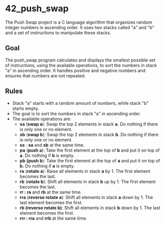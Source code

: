 # 42_push_swap

The Push Swap project is a C language algorithm that organizes random integer numbers in ascending order. It uses two stacks called "a" and "b" and a set of instructions to manipulate these stacks.

## Goal

The push_swap program calculates and displays the smallest possible set of instructions, using the available operations, to sort the numbers in stack "a" in ascending order. It handles positive and negative numbers and ensures that numbers are not repeated.

## Rules

- Stack "a" starts with a random amount of numbers, while stack "b" starts empty.
- The goal is to sort the numbers in stack "a" in ascending order.
- The available operations are:
  - **sa** (**swap a**): Swap the top 2 elements in stack **a**. Do nothing if there is only one or no element.
  - **sb** (**swap b**): Swap the top 2 elements in stack **b**. Do nothing if there is only one or no element.
  - **ss** : **sa** and **sb** at the same time.
  - **pa** (**push a**): Take the first element at the top of **b** and put it on top of **a**. Do nothing if **b** is empty.
  - **pb** **(push b**): Take the first element at the top of **a** and put it on top of **b.** Do nothing if **a** is empty.
  - **ra** (**rotate a**): Raise all elements in stack **a** by 1. The first element becomes the last.
  - **rb** (**rotate b**): Shift all elements in stack **b** up by 1. The first element becomes the last.
  - **rr : ra** and **rb** at the same time.
  - **rra** (**reverse rotate a**): Shift all elements in stack **a** down by 1. The last element becomes the first.
  - **rb (reverse rotate b)**: Shift all elements in stack **b** down by 1. The last element becomes the first.
  - **rrr : rra** and **rrb** at the same time.


